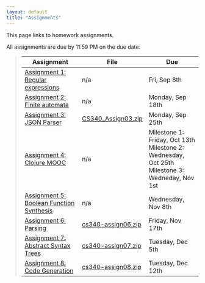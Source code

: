 ```yaml
---
layout: default
title: "Assignments"
---
```


This page links to homework assignments.

All assignments are due by 11:59 PM on the due date.

> Assignment | File | Due
> ---------- | ---- | ---
> [Assignment 1: Regular expressions](assign01.html) | n/a | Fri, Sep 8th
> [Assignment 2: Finite automata](assign02.html) | n/a | Monday, Sep 18th
> [Assignment 3: JSON Parser](assign03.html) | [CS340\_Assign03.zip](CS340_Assign03.zip) | Monday, Sep 25th
> [Assignment 4: Clojure MOOC](assign04.html) | n/a | Milestone 1: Friday, Oct 13th<br>Milestone 2: Wednesday, Oct 25th<br>Milestone 3: Wedneday, Nov 1st
> [Assignment 5: Boolean Function Synthesis](assign05.html) | n/a | Wednesday, Nov 8th
> [Assignment 6: Parsing](assign06.html) | [cs340-assign06.zip](cs340-assign06.zip) | Friday, Nov 17th
> [Assignment 7: Abstract Syntax Trees](assign07.html) | [cs340-assign07.zip](cs340-assign07.zip) | Tuesday, Dec 5th
> [Assignment 8: Code Generation](assign08.html) | [cs340-assign08.zip](cs340-assign08.zip) | Tuesday, Dec 12th

